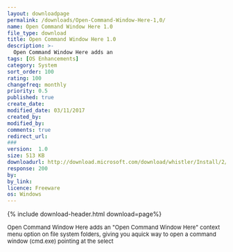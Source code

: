 ```yaml
---
layout: downloadpage
permalink: /downloads/Open-Command-Window-Here-1,0/
name: Open Command Window Here 1.0
file_type: download
title: Open Command Window Here 1.0
description: >-
  Open Command Window Here adds an 
tags: [OS Enhancements]
category: System
sort_order: 100
rating: 100
changefreq: monthly
priority: 0.5
published: true
create_date: 
modified_date: 03/11/2017
created_by: 
modified_by: 
comments: true
redirect_url: 
### 
version:  1.0
size: 513 KB
downloadurl: http://download.microsoft.com/download/whistler/Install/2/WXP/EN US/CmdHerePowertoySetup.exe
response: 200
by: 
by_link: 
licence: Freeware
os: Windows
---
```


{% include download-header.html download=page%}

<p style="fix-download-text !important">
<p><font size="2"><p>Open Command Window Here adds an "Open Command Window Here" context menu option on file system folders, giving you aquick way to open a command window (cmd.exe) pointing at the select</p></p></p>

